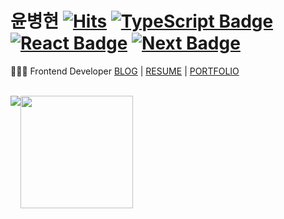 
# 윤병현 [![Hits](https://hits.seeyoufarm.com/api/count/incr/badge.svg?url=https%3A%2F%2Fgithub.com%2Fgjbae1212%2Fhit-78-artilleryman&count_bg=%234A4EF7&title_bg=%23000000&icon=darkreader.svg&icon_color=%23FFFFFF&title=%EB%B0%A9%EB%AC%B8%ED%95%9C+%EA%B1%B0+%EB%93%A4%EC%BC%B0%EC%9D%8C&edge_flat=false)](https://hits.seeyoufarm.com) [![TypeScript Badge](https://img.shields.io/badge/Typescript-235A97?style=flat-square&logo=Typescript&logoColor=white)](https://www.typescriptlang.org/) [![React Badge](https://img.shields.io/badge/React-61DAFB?style=flat-square&logo=React&logoColor=white)](https://reactjs.org/) [![Next Badge](https://img.shields.io/badge/Next.js-000000?style=flat-square&logo=Next.js&logoColor=white)](https://Nextjs.org/) 

🧑🏻‍💻 Frontend Developer [BLOG](https://velog.io/@yunbh_0401/posts) | [RESUME](https://drive.google.com/file/d/1GAIBId6hvdZMqGyFIlAyQ2Xns_w7Q8K4/view?usp=sharing) | [PORTFOLIO](https://yunbh0401.notion.site/Portfolio-170f7fdfbdbb808cb958fa7b32e8d810?pvs=4)

<br>

<div style="display: flex;">
 <div>
   <picture>
   <source
    srcset="https://github-readme-stats.vercel.app/api?username=78-artilleryman&show_icons=true&theme=github_dark_dimmed"
    media="(prefers-color-scheme: dark)"
   />
   <source
    srcset="https://github-readme-stats.vercel.app/api?username=78-artilleryman&show_icons=true"
    media="(prefers-color-scheme: light), (prefers-color-scheme: no-preference)"
   />
   <img src="https://github-readme-stats.vercel.app/api?username=78-artilleryman&show_icons=true" />
   </picture>
  </div>
  <br>
  <div>
   <a href="https://github.com/78-artilleryman"><img align="center" style="height:180px" src="https://github-readme-stats.vercel.app/api/top-langs/?username=78-artilleryman&layout=compact&theme=nord&hide_border=true" /></a> 
  </div>
</div>

<br>
